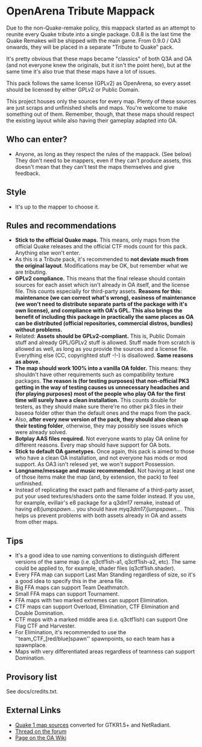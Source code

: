 # OpenArena Tribute Mappack

Due to the non-Quake-remake policy, this mappack started as an attempt to reunite every Quake tribute into a single package. 0.8.8 is the last time the Quake Remakes will be shipped with the main game. From 0.9.0 / OA3 onwards, they will be placed in a separate "Tribute to Quake" pack.

It's pretty obvious that these maps became "classics" of both Q3A and OA (and not everyone knew the originals, but it isn't the point here), but at the same time it's also true that these maps have a lot of issues.

This pack follows the same license (GPLv2) as OpenArena, so every asset should be licensed by either GPLv2 or Public Domain.

This project houses only the sources for every map. Plenty of these sources are just scraps and unfinished shells and maps. You're welcome to make something out of them. Remember, though, that these maps should respect the existing layout while also having their gameplay adapted into OA.

## Who can enter?
* Anyone, as long as they respect the rules of the mappack. (See below) They don't need to be mappers, even if they can't produce assets, this doesn't mean that they can't test the maps themselves and give feedback.

## Style
* It's up to the mapper to choose it.

## Rules and recommendations
* **Stick to the official Quake maps.** This means, only maps from the official Quake releases and the official CTF mods count for this pack. Anything else won't enter.
* As this is a Tribute pack, it's recommended to **not deviate much from the original layout**. Modifications may be OK, but remember what we are tributing.
* **GPLv2 compliance.** This means that the final release should contain sources for each asset which isn't already in OA itself, and the license file. This counts especially for third-party assets. **Reasons for this: maintenance (we can correct what's wrong), easiness of maintenance (we won't need to distribute separate parts of the package with it's own license), and compliance with OA's GPL. This also brings the benefit of including this package in practically the same places as OA can be distributed (official repositories, commercial distros, bundles) without problems.**
* Related: **Assets should be GPLv2-compliant.** This is, Public Domain stuff and already GPL/GPLv2 stuff is allowed. Stuff made from scratch is allowed as well, as long as you provide the sources and a license file. Everything else (CC, copyrighted stuff -!-) is disallowed. **Same reasons as above.**
* **The map should work 100% into a vanilla OA folder.** This means: they shouldn't have other requirements such as compatibility texture packages. **The reason is (for testing purposes) that non-official PK3 getting in the way of testing causes us unnecessary headaches and (for playing purposes) most of the people who play OA for the first time will surely have a clean installation.** This counts double for testers, as they should make sure there're no other pk3 files in their baseoa folder other than the default ones and the maps from the pack.
* Also, **after every new version of the pack, they should also clean up their testing folder**, otherwise, they may possibly see issues which were already solved.
* **Botplay AAS files required.** Not everyone wants to play OA online for different reasons. Every map should have support for OA bots.
* **Stick to default OA gametypes.** Once again, this pack is aimed to those who have a clean OA installation, and not everyone has mods or mod support. As OA3 isn't relesed yet, we won't support Possession.
* **Longname/message and music recommended.** Not having at least one of those items make the map (and, by extension, the pack) to feel unfinished.
* Instead of replicating the exact path and filename of a third-party asset, put your used textures/shaders onto the same folder instead. If you use, for example, evillair's e8 package for a q3dm17 remake, instead of having *e8/jumpspawn...* you should have *myq3dm17/jumpspawn...*. This helps us prevent problems with both assets already in OA and assets from other maps.

## Tips
* It's a good idea to use naming conventions to distinguish different versions of the same map (i.e. q3ctf1ish-a1, q3ctf1ish-a2, etc). The same could be applied to, for example, shader files (q3ctf1ish.shader).
* Every FFA map can support Last Man Standing regardless of size, so it's a good idea to specify this in the .arena file.
* Big FFA maps can support Team Deathmatch.
* Small FFA maps can support Tournament.
* FFA maps with two marked extremes can support Elimination.
* CTF maps can support Overload, Elimination, CTF Elimination and Double Domination.
* CTF maps with a marked middle area (i.e. q3ctf1ish) can support One Flag CTF and Harvester.
* For Elimination, it's recommended to use the ''team_CTF_[red/blue]spawn'' spawnpoints, so each team has a spawnplace.
* Maps with very differentiated areas regardless of teamness can support Domination.

## Provisory list
See docs/credits.txt.

## External Links
* [Quake 1 map sources](http://www.onykage.com/files/armageddonman/q1sources-netradiant.zip) converted for GTKR1.5+ and NetRadiant.
* [Thread on the forum](http://openarena.ws/board/index.php?topic=4425.0)
* [Page on the OA Wiki](http://openarena.wikia.com/wiki/Quake_Tribute_Mappack)
